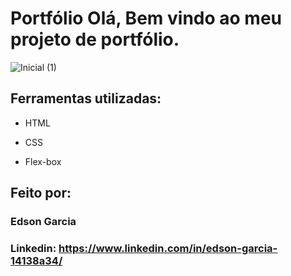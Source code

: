 # Portfólio Olá, Bem vindo ao meu projeto de portfólio.

![Inicial (1)](https://github.com/ednosmab/portfolio_frontend/assets/37445442/01fadd7c-2cd5-4ab1-9d6f-b6f030cb54fa)

## Ferramentas utilizadas:

* HTML

* CSS

* Flex-box

## Feito por:

### Edson Garcia

### Linkedin: https://www.linkedin.com/in/edson-garcia-14138a34/
